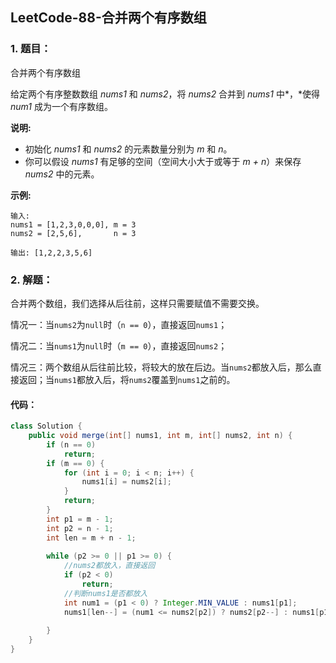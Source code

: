 ## LeetCode-88-合并两个有序数组

### 1. 题目：

合并两个有序数组

给定两个有序整数数组 *nums1* 和 *nums2*，将 *nums2* 合并到 *nums1* 中*，*使得 *num1* 成为一个有序数组。

**说明:**

- 初始化 *nums1* 和 *nums2* 的元素数量分别为 *m* 和 *n*。
- 你可以假设 *nums1* 有足够的空间（空间大小大于或等于 *m + n*）来保存 *nums2* 中的元素。

**示例:**

```
输入:
nums1 = [1,2,3,0,0,0], m = 3
nums2 = [2,5,6],       n = 3

输出: [1,2,2,3,5,6]
```

### 2. 解题：

合并两个数组，我们选择从后往前，这样只需要赋值不需要交换。

情况一：当`nums2`为`null`时（`n == 0`），直接返回`nums1`；

情况二：当`nums1`为`null`时（`m == 0`），直接返回`nums2`；

情况三：两个数组从后往前比较，将较大的放在后边。当`nums2`都放入后，那么直接返回；当`nums1`都放入后，将`nums2`覆盖到`nums1`之前的。

#### 代码：

```java
class Solution {
    public void merge(int[] nums1, int m, int[] nums2, int n) {
        if (n == 0)
            return;
        if (m == 0) {
            for (int i = 0; i < n; i++) {
                nums1[i] = nums2[i];
            }
            return;
        }
        int p1 = m - 1;
        int p2 = n - 1;
        int len = m + n - 1;
        
        while (p2 >= 0 || p1 >= 0) {
            //nums2都放入，直接返回
            if (p2 < 0)
                return;
            //判断nums1是否都放入
            int num1 = (p1 < 0) ? Integer.MIN_VALUE : nums1[p1];
            nums1[len--] = (num1 <= nums2[p2]) ? nums2[p2--] : nums1[p1--];
            
        }
    }
}
```

